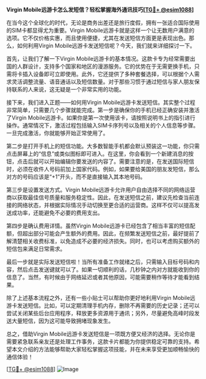 **Virgin Mobile远游卡怎么发短信？轻松掌握海外通讯技巧[[TG💪+ @esim1088](https://t.me/s/esim1088)]**

在当今这个全球化的时代，无论是商务出差还是旅行度假，拥有一张适合国际使用的SIM卡都显得尤为重要。Virgin Mobile远游卡就是这样一个让无数用户满意的选项。它不仅价格实惠，而且使用便捷，尤其在发送短信方面更是表现出色。那么，如何利用Virgin Mobile远游卡发送短信呢？今天，我们就来详细探讨一下。

首先，让我们了解一下Virgin Mobile远游卡的基本情况。这款卡专为经常需要出国的人群设计，支持多个国家和地区的漫游服务。它的优势在于无需更换手机，只需将卡插入设备即可立即使用。此外，它还提供了多种套餐选择，可以根据个人需求灵活调整流量、语音通话以及短信数量。对于那些习惯于通过短信与家人朋友保持联系的人来说，这无疑是一个非常实用的功能。

接下来，我们进入正题——如何用Virgin Mobile远游卡发送短信。其实整个过程非常简单，只需要几个步骤就能完成。第一步是确保你的手机已经正确安装并激活了Virgin Mobile远游卡。如果你是第一次使用该卡，请按照说明书上的指引进行操作。通常情况下，激活过程包括输入SIM卡序列号以及相关的个人信息等步骤。一旦完成激活，你就能够开始正常使用了。

第二步是打开手机上的短信功能。大多数智能手机都会默认预装这一功能，你只需点击屏幕上的“信息”或类似图标即可进入。在这里，你会看到一个新建消息的按钮，点击后就可以开始编辑你要发送的内容了。需要注意的是，在发送国际短信时，必须在收件人号码前加上国家代码。例如，如果要给美国的朋友发短信，那么对方的号码应该是“+1”开头，而不是直接输入其本地号码。

第三步是设置发送方式。Virgin Mobile远游卡允许用户自由选择不同的网络运营商以获取最佳信号质量和服务稳定性。因此，在发送短信之前，建议先检查当前连接的网络状态，并根据实际情况手动切换至更合适的运营商。这样不仅可以提高发送成功率，还能避免不必要的费用支出。

第四步是确认费用详情。虽然Virgin Mobile远游卡已经包含了相当丰富的短信配额，但超出部分可能会产生额外的费用。因此，在频繁发送短信之前，最好提前了解清楚相关收费标准，以免造成不必要的经济损失。同时，也可以考虑购买额外的短信包来满足日常需求。

最后一步就是实际发送短信啦！当所有准备工作就绪之后，只需输入目标号码和内容，然后点击发送键就可以了。如果一切顺利的话，几秒钟之内对方就能收到你的信息了。当然，有时候由于网络延迟或者其他原因，可能需要稍作等待才能看到结果。

除了上述基本流程之外，还有一些小贴士可以帮助你更好地利用Virgin Mobile远游卡发送短信。比如，可以定期清理手机内存，删除不再需要的历史记录；还可以尝试关闭某些后台应用程序，释放更多资源用于通讯；另外，尽量避免高峰时段发送大量短信，因为这可能导致拥堵现象发生。

总之，借助Virgin Mobile远游卡发送短信是一项既方便又经济的选择。无论你是需要紧急联系亲友还是处理工作事务，这款卡片都能为你提供稳定可靠的支持。希望本文介绍的方法能够帮助大家轻松掌握这项技能，并在未来享受更加顺畅愉快的通信体验！

[[TG💪+ @esim1088](https://t.me/s/esim1088)] ![Image](https://i.postimg.cc/4NQfJmqS/Snipaste-2025-05-13-00-14-12.png)